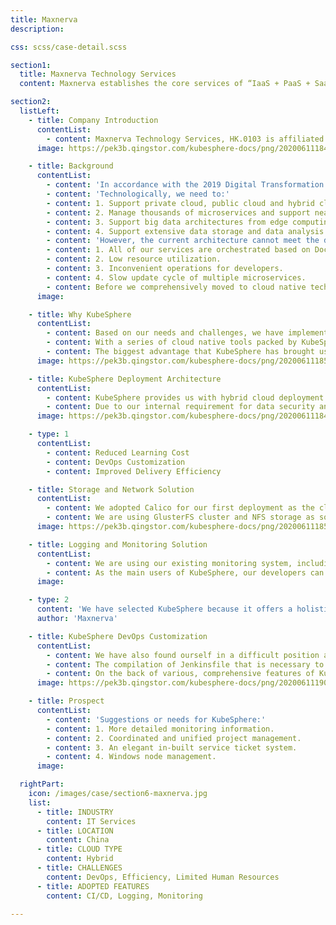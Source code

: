 ```yaml
---
title: Maxnerva
description:

css: scss/case-detail.scss

section1:
  title: Maxnerva Technology Services
  content: Maxnerva establishes the core services of “IaaS + PaaS + SaaS” to promote “Smart Manufacturing”, “Smart City”, and “Operation and Maintenance Services”. With technology services at our core, we strive to provide excellent IT services and solutions. We are also fully committed to promoting the development of IoT and Made in China 2025.

section2:
  listLeft:
    - title: Company Introduction
      contentList:
        - content: Maxnerva Technology Services, HK.0103 is affiliated and invested by Foxconn Technology Group, who is rated by Fortune Magazine as one of the 500 strongest corporations. With 20 years of IT experience in the 3C industry (Cloud, Mobile, IoT, Big Data, Intelligent, Network + Robot), Maxnerva Technology Services successfully incorporates Foxconn’s industrialization and information development with innovative technology to create an experienced and professional team.
      image: https://pek3b.qingstor.com/kubesphere-docs/png/20200611184404.png

    - title: Background
      contentList:
        - content: 'In accordance with the 2019 Digital Transformation Strategy of Foxconn (Made in China 2025, Industry 4.0), our operation team is faced with the following challenges:'
        - content: 'Technologically, we need to:'
        - content: 1. Support private cloud, public cloud and hybrid cloud.
        - content: 2. Manage thousands of microservices and support nearly 700 old SLA services.
        - content: 3. Support big data architectures from edge computing to data analysis.
        - content: 4. Support extensive data storage and data analysis.
        - content: 'However, the current architecture cannot meet the demands above with existing issues listed below:'
        - content: 1. All of our services are orchestrated based on Docker Compose. With serious single node failures, we cannot guarantee the high availability of our services.
        - content: 2. Low resource utilization.
        - content: 3. Inconvenient operations for developers.
        - content: 4. Slow update cycle of multiple microservices.
        - content: Before we comprehensively moved to cloud native technology stacks, all of our services were based on Docker and Docker Compose with different services deployed on different hosts or clusters. In order to meet the demands and solve existing issues, we have selected Kubernetes, Prometheus and in-built cloud native tools of KubeSphere to face the challenge. The greatest benefit that these tools can offer is that we can provide our clients with a digital transformation strategy in manufacturing that features low cost and high efficiency.
      image:

    - title: Why KubeSphere
      contentList:
        - content: Based on our needs and challenges, we have implemented POC for different solutions, including Rancher, BlueKing and native Kubernetes. Ultimately, KubeSphere, an open source container platform, stands out to be our preferred choice. We have selected KubeSphere because it offers a holistic end-to-end delivery chain. It enables us to deploy Kubernetes clusters in the new environment in the most convenient way. Furthermore, it provides seamless integration with our internal system environment.
        - content: With a series of cloud native tools packed by KubeSphere, we are able to deploy new services within minutes and upgrade our business system within seconds. Developers only need to push their code, which will be automatically released to the production environment within about 10 minutes. As a result, our resource utilization has doubled and delivery efficiency has increased more than tenfold.
        - content: The biggest advantage that KubeSphere has brought us is that the release in all environments can now be operated by developers directly without the involvement of the Ops team for the whole process. This has greatly reduced our communication cost and workload. Based on KubeSphere, we have built our AIOps platform, tightly integrate with our existing system services and components.
      image: https://pek3b.qingstor.com/kubesphere-docs/png/20200611185811.png

    - title: KubeSphere Deployment Architecture
      contentList:
        - content: KubeSphere provides us with hybrid cloud deployment in multiple machine rooms, making it possible for us to build an IIOT platform. As Foxconn factories are located in countries/regions around the world, we have independent machines rooms in different areas for the deployment of our business system. This has helped us meet our business needs. As we only have one development environment, we are using tags to control resources in different areas for local programming, local storage and local deployment. This is how we work to achieve rapid application delivery.
        - content: Due to our internal requirement for data security and protection, cluster resources do not have access to external network by default. Only when the security audit server approves can they have normal access. Likewise, cluster resources also need to be approved by the audit server.
      image: https://pek3b.qingstor.com/kubesphere-docs/png/20200611184525.png

    - type: 1
      contentList:
        - content: Reduced Learning Cost
        - content: DevOps Customization
        - content: Improved Delivery Efficiency

    - title: Storage and Network Solution
      contentList:
        - content: We adopted Calico for our first deployment as the cluster network solution. In our test, we noticed high latency across nodes. This is because Calico entails specific requirements for BGP while our network deployment is too complicated to allow us to make any change. We then turned to Flannel and adjusted deployment configurations, using hostgw in the same network segment and VXLan otherwise. Ultimately, we saw a considerable improvement in network performance in the test.
        - content: We are using GlusterFS cluster and NFS storage as solutions to persistent storage for clusters. GlusterFS mainly provides persistent mounting for storage volumes while NFS is used for data backup.
      image: https://pek3b.qingstor.com/kubesphere-docs/png/20200611185626.png

    - title: Logging and Monitoring Solution
      contentList:
        - content: We are using our existing monitoring system, including Zabbix, ELK and Prometheus. This has reduced deployment costs and helped us integrate KubeSphere with our existing environment.
        - content: As the main users of KubeSphere, our developers can check internal deployment and resource information on the KubeSphere platform to monitor any abnormalities at application level. For our Ops team, they can check more detailed information on resource usage in the cluster, pre-handling any possible issues.
      image:

    - type: 2
      content: 'We have selected KubeSphere because it offers a holistic end-to-end delivery chain. It enables us to deploy Kubernetes clusters in the new environment in the most convenient way.'
      author: 'Maxnerva'

    - title: KubeSphere DevOps Customization
      contentList:
        - content: We have also found ourself in a difficult position as we use KubeSphere. The business systems developed have overwhelmed our professional Ops team. Besides, the release of new environments is highly dependent on our Ops team as they need to make preparations for them. Furthermore, the Ops team also needs to assist developers with the initial deployment of middleware and pipeline for the whole process. In short, due to limited human resources of the Ops team, we have encountered a new challenge restricting the continuous release process of our business.
        - content: The compilation of Jenkinsfile that is necessary to pipeline creation is relatively difficult for developers technologically and entails learning costs. Fortunately, as a completely open source platform, KubeSphere allows us to conduct custom development and packaging on the basis of its existing features. More specifically, we have created a new function of rapid creation, meeting the demand of our developers for DevOps projects and CI/CD pipelines in their creation or update.
        - content: On the back of various, comprehensive features of KubeSphere, we have successfully empowered our Ops team to handle enormous workload with limited human resource costs.
      image: https://pek3b.qingstor.com/kubesphere-docs/png/20200611190317.png

    - title: Prospect
      contentList:
        - content: 'Suggestions or needs for KubeSphere:'
        - content: 1. More detailed monitoring information.
        - content: 2. Coordinated and unified project management.
        - content: 3. An elegant in-built service ticket system.
        - content: 4. Windows node management.
      image:

  rightPart:
    icon: /images/case/section6-maxnerva.jpg
    list:
      - title: INDUSTRY
        content: IT Services
      - title: LOCATION
        content: China
      - title: CLOUD TYPE
        content: Hybrid
      - title: CHALLENGES
        content: DevOps, Efficiency, Limited Human Resources
      - title: ADOPTED FEATURES
        content: CI/CD, Logging, Monitoring

---
```


